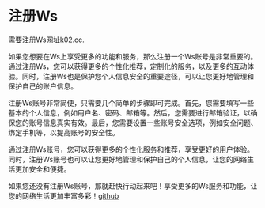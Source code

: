 # 注册Ws

需要注册Ws网址k02.cc.

如果您想要在Ws上享受更多的功能和服务，那么注册一个Ws账号是非常重要的。通过注册Ws，您可以获得更多的个性化推荐，定制化的服务，以及更多的互动体验。同时，注册Ws也是保护您个人信息安全的重要途径，可以让您更好地管理和保护自己的账户信息。

注册Ws账号非常简便，只需要几个简单的步骤即可完成。首先，您需要填写一些基本的个人信息，例如用户名、密码、邮箱等。然后，您需要进行邮箱验证，以确保您的账号信息真实有效。最后，您需要设置一些账号安全选项，例如安全问题、绑定手机等，以提高账号的安全性。

通过注册Ws账号，您可以获得更多的个性化服务和推荐，享受更好的用户体验。同时，注册Ws账号也可以让您更好地管理和保护自己的个人信息，让您的网络生活更加安全和便捷。

如果您还没有注册Ws账号，那就赶快行动起来吧！享受更多的Ws服务和功能，让您的网络生活更加丰富多彩！[github](https://github.com)